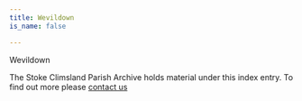 ```yaml
---
title: Wevildown
is_name: false

---
```


Wevildown


The Stoke Climsland Parish Archive holds material under this index entry. To find out more please [contact us](/contact/)
